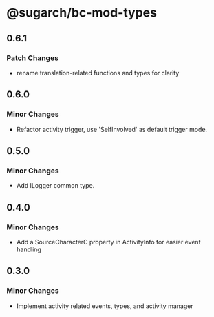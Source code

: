 # @sugarch/bc-mod-types

## 0.6.1

### Patch Changes

-   rename translation-related functions and types for clarity

## 0.6.0

### Minor Changes

-   Refactor activity trigger, use 'SelfInvolved' as default trigger mode.

## 0.5.0

### Minor Changes

-   Add ILogger common type.

## 0.4.0

### Minor Changes

-   Add a SourceCharacterC property in ActivityInfo for easier event handling

## 0.3.0

### Minor Changes

-   Implement activity related events, types, and activity manager
